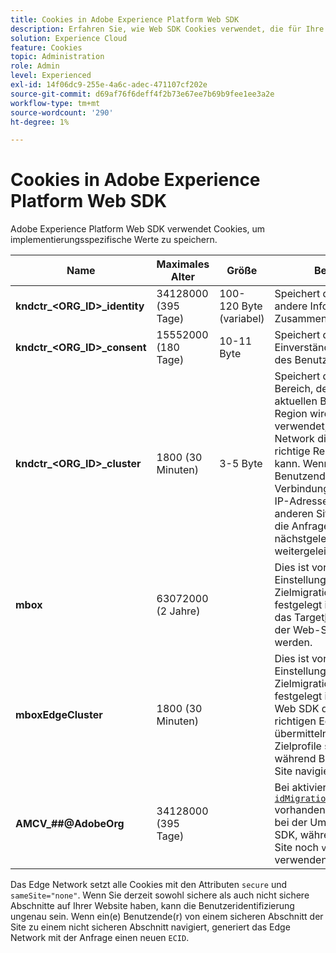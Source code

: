 ```yaml
---
title: Cookies in Adobe Experience Platform Web SDK
description: Erfahren Sie, wie Web SDK Cookies verwendet, die für Ihre Implementierung gelten.
solution: Experience Cloud
feature: Cookies
topic: Administration
role: Admin
level: Experienced
exl-id: 14f06dc9-255e-4a6c-adec-471107cf202e
source-git-commit: d69af76f6deff4f2b73e67ee7b69b9fee1ee3a2e
workflow-type: tm+mt
source-wordcount: '290'
ht-degree: 1%

---
```


# Cookies in Adobe Experience Platform Web SDK

Adobe Experience Platform Web SDK verwendet Cookies, um implementierungsspezifische Werte zu speichern.

| Name | Maximales Alter | Größe | Beschreibung |
|---|---|---|---|
| **kndctr_&lt;ORG_ID>_identity** | 34128000 (395 Tage) | 100-120 Byte (variabel) | Speichert die ECID sowie andere Informationen im Zusammenhang mit der ECID. |
| **kndctr_&lt;ORG_ID>_consent** | 15552000 (180 Tage) | 10-11 Byte | Speichert die Einverständnisvoreinstellungen des Benutzers für die Website. |
| **kndctr_&lt;ORG_ID>_cluster** | 1800 (30 Minuten) | 3-5 Byte | Speichert den Edge Network-Bereich, der den Anfragen des aktuellen Benutzers dient. Die Region wird im URL-Pfad verwendet, damit das Edge Network die Anfrage an die richtige Region weiterleiten kann. Wenn ein(e) Benutzende(r) eine Verbindung mit einer anderen IP-Adresse oder in einer anderen Sitzung herstellt, wird die Anfrage erneut an die nächstgelegene Region weitergeleitet. |
| **mbox** | 63072000 (2 Jahre) | | Dies ist vorhanden, wenn die Einstellung für die Zielmigration auf „true“ festgelegt ist. Dadurch kann das Target[Mbox-Cookie](https://developer.adobe.com/target/implement/client-side/atjs/atjs-cookies/) von der Web-SDK festgelegt werden. |
| **mboxEdgeCluster** | 1800 (30 Minuten) | | Dies ist vorhanden, wenn die Einstellung für die Zielmigration auf „true“ festgelegt ist. Dadurch kann Web SDK dem `at.js` den richtigen Edge-Cluster übermitteln, damit die Zielprofile synchron bleiben, während Benutzende auf einer Site navigieren. |
| **AMCV_##@AdobeOrg** | 34128000 (395 Tage) | | Bei aktiviertem [`idMigrationEnabled`](https://experienceleague.adobe.com/de/docs/experience-platform/web-sdk/commands/configure/idmigrationenabled) vorhanden. Dies ist hilfreich bei der Umstellung auf Web SDK, während einige Teile der Site noch `visitor.js` verwenden. |

Das Edge Network setzt alle Cookies mit den Attributen `secure` und `sameSite="none"`. Wenn Sie derzeit sowohl sichere als auch nicht sichere Abschnitte auf Ihrer Website haben, kann die Benutzeridentifizierung ungenau sein. Wenn ein(e) Benutzende(r) von einem sicheren Abschnitt der Site zu einem nicht sicheren Abschnitt navigiert, generiert das Edge Network mit der Anfrage einen neuen `ECID`.
